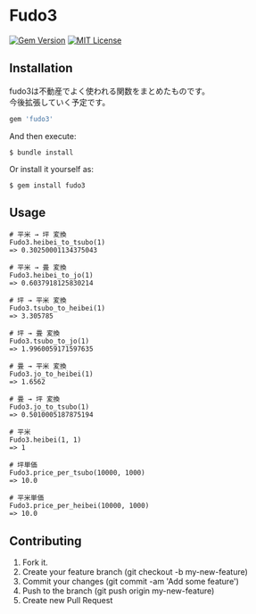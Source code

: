 # Fudo3

[![Gem Version](https://badge.fury.io/rb/fudo3.svg)](https://badge.fury.io/rb/fudo3)
[![MIT License](http://img.shields.io/badge/license-MIT-blue.svg?style=flat)](LICENSE)

## Installation

fudo3は不動産でよく使われる関数をまとめたものです。  
今後拡張していく予定です。

```ruby
gem 'fudo3'
```

And then execute:

    $ bundle install

Or install it yourself as:

    $ gem install fudo3

## Usage

```
# 平米 → 坪 変換
Fudo3.heibei_to_tsubo(1)
=> 0.30250001134375043

# 平米 → 畳 変換
Fudo3.heibei_to_jo(1)
=> 0.6037918125830214

# 坪 → 平米 変換
Fudo3.tsubo_to_heibei(1)
=> 3.305785

# 坪 → 畳 変換
Fudo3.tsubo_to_jo(1)
=> 1.9960059171597635

# 畳 → 平米 変換
Fudo3.jo_to_heibei(1)
=> 1.6562

# 畳 → 坪 変換
Fudo3.jo_to_tsubo(1)
=> 0.5010005187875194

# 平米
Fudo3.heibei(1, 1)
=> 1

# 坪単価
Fudo3.price_per_tsubo(10000, 1000)
=> 10.0

# 平米単価
Fudo3.price_per_heibei(10000, 1000)
=> 10.0
```

## Contributing
1. Fork it.
1. Create your feature branch (git checkout -b my-new-feature)
1. Commit your changes (git commit -am 'Add some feature')
1. Push to the branch (git push origin my-new-feature)
1. Create new Pull Request
